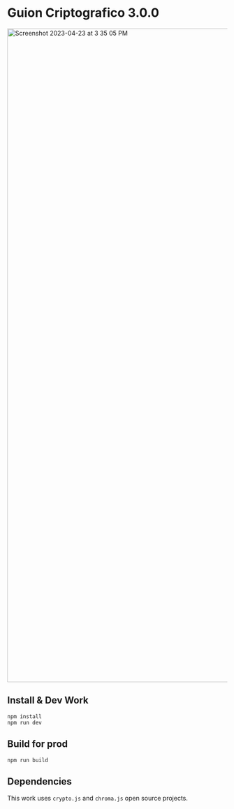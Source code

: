 # Guion Criptografico 3.0.0

<img width="1497" alt="Screenshot 2023-04-23 at 3 35 05 PM" src="https://user-images.githubusercontent.com/1771926/233861225-017cf0e1-2f81-42e0-ae14-f5c2ce68ef36.png">


## Install & Dev Work
```
npm install
npm run dev
```

## Build for prod
```
npm run build
```

## Dependencies
This work uses `crypto.js` and `chroma.js` open source projects.
